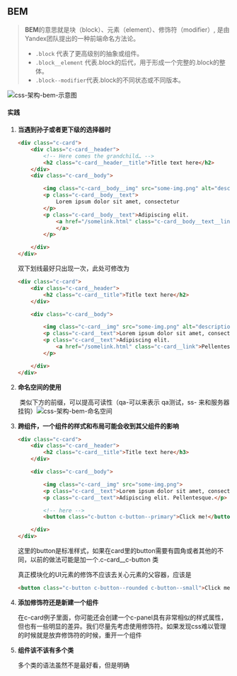 ## BEM

> **BEM**的意思就是块（block）、元素（element）、修饰符（modifier）, 是由Yandex团队提出的一种前端命名方法论。
>
> * `.block` 代表了更高级别的抽象或组件。
> * `.block__element` 代表.block的后代，用于形成一个完整的.block的整体。
> * `.block--modifier`代表.block的不同状态或不同版本。

![css-架构-bem-示意图](/Users/qxzm/Documents/GitHub/reading-notes/css/img/css-架构-bem-示意图.jpg)



#### 实践

1. **当遇到孙子或者更下级的选择器时**

   ```html
   <div class="c-card">
       <div class="c-card__header">
           <!-- Here comes the grandchild… -->
           <h2 class="c-card__header__title">Title text here</h2>
       </div>
       <div class="c-card__body">
   
           <img class="c-card__body__img" src="some-img.png" alt="description">
           <p class="c-card__body__text">
               Lorem ipsum dolor sit amet, consectetur
           </p>
           <p class="c-card__body__text">Adipiscing elit.
               <a href="/somelink.html" class="c-card__body__text__link">Pellentesque amet
               </a>
           </p>
   
       </div>
   </div>
   ```

   双下划线最好只出现一次，此处可修改为

   ```html
   <div class="c-card">
       <div class="c-card__header">
           <h2 class="c-card__title">Title text here</h2>
       </div>
   
       <div class="c-card__body">
   
           <img class="c-card__img" src="some-img.png" alt="description">
           <p class="c-card__text">Lorem ipsum dolor sit amet, consectetur</p>
           <p class="c-card__text">Adipiscing elit.
               <a href="/somelink.html" class="c-card__link">Pellentesque amet</a>
           </p>
   
       </div>
   </div>
   ```

   

2. **命名空间的使用**

   ​	类似下方的前缀，可以提高可读性（qa-可以来表示 qa测试，ss- 来和服务器挂钩）![css-架构-bem-命名空间](/Users/qxzm/Documents/GitHub/reading-notes/css/img/css-架构-bem-命名空间.png)

3. **跨组件，一个组件的样式和布局可能会收到其父组件的影响**

   ```html
   <div class="c-card">
       <div class="c-card__header">
           <h2 class="c-card__title">Title text here</h3>
       </div>
   
       <div class="c-card__body">
   
           <img class="c-card__img" src="some-img.png">
           <p class="c-card__text">Lorem ipsum dolor sit amet, consectetur</p>
           <p class="c-card__text">Adipiscing elit. Pellentesque.</p>
   
           <!-- here -->
           <button class="c-button c-button--primary">Click me!</button>
   
       </div>
   </div>
   ```

   这里的button是标准样式，如果在card里的button需要有圆角或者其他的不同，以前的做法可能是加一个.c-card__c-button 类

   真正模块化的UI元素的修饰不应该去关心元素的父容器，应该是

   ```html
   <button class="c-button c-button--rounded c-button--small">Click me!</button>
   ```

4. **添加修饰符还是新建一个组件**

   在c-card例子里面，你可能还会创建一个c-panel具有非常相似的样式属性，但也有一些明显的差异。我们尽量先考虑使用修饰符。如果发现css难以管理的时候就是放弃修饰符的时候，重开一个组件

5. **组件该不该有多个类**

   多个类的语法虽然不是最好看，但是明确